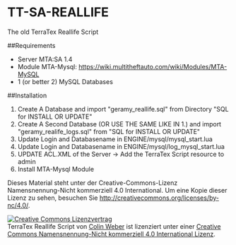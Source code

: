 TT-SA-REALLIFE
==============

The old TerraTex Reallife Script

##Requirements

* Server MTA:SA 1.4
* Module MTA-Mysql: https://wiki.multitheftauto.com/wiki/Modules/MTA-MySQL
* 1 (or better 2) MySQL Databases


##Installation

1. Create A Database and import "geramy_reallife.sql" from Directory "SQL for INSTALL OR UPDATE"
2. Create A Second Database (OR USE THE SAME LIKE IN 1.) and import "geramy_realife_logs.sql" from "SQL for INSTALL OR UPDATE"
3. Update Login and Databasename in ENGINE/mysql/mysql_start.lua
4. Update Login and Databasename in ENGINE/mysql/log_mysql_start.lua
5. UPDATE ACL.XML of the Server -> Add the TerraTex Script resource to admin
6. Install MTA-Mysql Module


Dieses Material steht unter der Creative-Commons-Lizenz Namensnennung-Nicht kommerziell 4.0 International. Um eine Kopie dieser Lizenz zu sehen, besuchen Sie http://creativecommons.org/licenses/by-nc/4.0/.

<a rel="license" href="http://creativecommons.org/licenses/by-nc/4.0/"><img alt="Creative Commons Lizenzvertrag" style="border-width:0" src="https://i.creativecommons.org/l/by-nc/4.0/88x31.png" /></a><br /><span xmlns:dct="http://purl.org/dc/terms/" property="dct:title">TerraTex Reallife Script</span> von <a xmlns:cc="http://creativecommons.org/ns#" href="http://terratex.eu" property="cc:attributionName" rel="cc:attributionURL">Colin Weber</a> ist lizenziert unter einer <a rel="license" href="http://creativecommons.org/licenses/by-nc/4.0/">Creative Commons Namensnennung-Nicht kommerziell 4.0 International Lizenz</a>.



